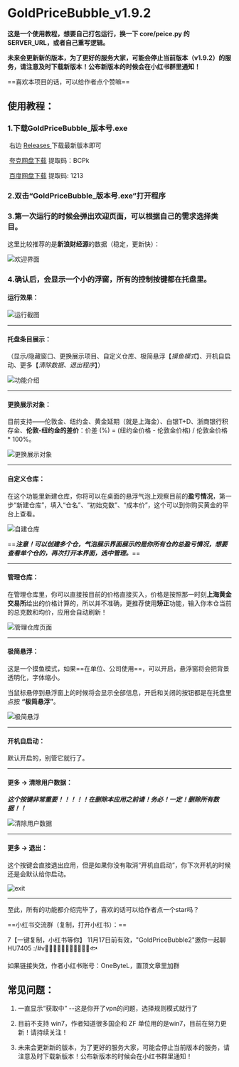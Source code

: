 # GoldPriceBubble_v1.9.2
**这是一个使用教程，想要自己打包运行，换一下 core/peice.py 的 SERVER_URL，或者自己重写逻辑。**



**未来会更新新的版本，为了更好的服务大家，可能会停止当前版本（v1.9.2）的服务，请注意及时下载新版本！公布新版本的时候会在小红书群里通知！**



==喜欢本项目的话，可以给作者点个赞嘛==



## 使用教程：
### 1.下载GoldPriceBubble_版本号.exe

​	右边 [Releases ](https://github.com/GEM-Jay/GoldPriceBubble/releases) 下载最新版本即可

​	[夸克网盘下载](https://pan.quark.cn/s/585548d14bfe?pwd=BCPk)  	提取码：BCPk

​	[百度网盘下载](https://pan.baidu.com/s/1ziajen0fIVmF-8T9VmsKog?pwd=1213)  	提取码: 1213



### 2.双击“GoldPriceBubble_版本号.exe”打开程序



### 3.第一次运行的时候会弹出欢迎页面，可以根据自己的需求选择类目。

​	这里比较推荐的是**新浪财经源**的数据（稳定，更新快）：

![欢迎界面](https://zargo-1304316935.cos.ap-guangzhou.myqcloud.com/image/20251020181832297.png)



### 4.确认后，会显示一个小的浮窗，所有的控制按键都在托盘里。

#### **运行效果**：

![运行截图](https://zargo-1304316935.cos.ap-guangzhou.myqcloud.com/image/runtime.png)

---

#### **托盘条目展示**：

（显示/隐藏窗口、更换展示项目、自定义仓库、极简悬浮【*摸鱼模式*】、开机自启动、更多【*清除数据、退出程序*】）

![功能介绍](https://zargo-1304316935.cos.ap-guangzhou.myqcloud.com/image/ability.png)

---

#### **更换展示对象**：

目前支持——伦敦金、纽约金、黄金延期（就是上海金）、白银T+D、浙商银行积存金、**伦敦-纽约金的差价**：价差 (%) = (纽约金价格 - 伦敦金价格) / 伦敦金价格 * 100%。

![更换展示对象](https://zargo-1304316935.cos.ap-guangzhou.myqcloud.com/image/allitems.png)

---

#### **自定义仓库**：

在这个功能里新建仓库，你将可以在桌面的悬浮气泡上观察目前的**盈亏情况**，第一步“新建仓库”，填入“仓名”、“初始克数”、“成本价”，这个可以到你购买黄金的平台上查看。

![自建仓库](https://zargo-1304316935.cos.ap-guangzhou.myqcloud.com/image/create.png)

==***注意！可以创建多个仓，气泡展示界面展示的是你所有仓的总盈亏情况，想要查看单个仓的，再次打开本界面，选中管理。***==

---

#### **管理仓库**：

在管理仓库里，你可以直接按目前的价格直接买入，价格是按照那一时刻**上海黄金交易所**给出的价格计算的，所以并不准确，更推荐使用**矫正**功能，输入你本仓当前的总克数和均价，应用会自动刷新！

![管理仓库页面](https://zargo-1304316935.cos.ap-guangzhou.myqcloud.com/image/manage.png)

---

#### **极简悬浮**：

这是一个摸鱼模式，如果==在单位、公司使用==，可以开启，悬浮窗将会把背景透明化，字体缩小。

当鼠标悬停到悬浮窗上的时候将会显示全部信息，开启和关闭的按钮都是在托盘里点按 **“极简悬浮”**。

![极简悬浮](https://zargo-1304316935.cos.ap-guangzhou.myqcloud.com/image/simple.png)

---

#### **开机自启动**：

默认开启的，别管它就行了。

---

#### **更多 ->  清除用户数据**：

***这个按键非常重要！！！！！在删除本应用之前请！务必！一定！删除所有数据！！***

![清除用户数据](https://zargo-1304316935.cos.ap-guangzhou.myqcloud.com/image/delete.png)

---

#### **更多 -> 退出**：

这个按键会直接退出应用，但是如果你没有取消“开机自启动”，你下次开机的时候还是会默认给你启动。

![exit](https://zargo-1304316935.cos.ap-guangzhou.myqcloud.com/image/exit.png)

---





至此，所有的功能都介绍完毕了，喜欢的话可以给作者点一个star吗？



==小红书交流群（复制，打开小红书）：==



7【一键复制，小红书等你】 11月17日前有效，"GoldPriceBubble2"邀你一起聊 HU7405 :/#v🍪🍆🐵🍏😎🐷🥑🌭🐱😯🥯🐟



如果链接失效，作者小红书账号：OneByteL，置顶文章里加群





## 常见问题：
1. 一直显示“获取中” --这是你开了vpn的问题，选择规则模式就行了

2. 目前不支持 win7，作者知道很多国企和 ZF 单位用的是win7，目前在努力更新！请持续关注！

3. 未来会更新新的版本，为了更好的服务大家，可能会停止当前版本的服务，请注意及时下载新版本！公布新版本的时候会在小红书群里通知！
